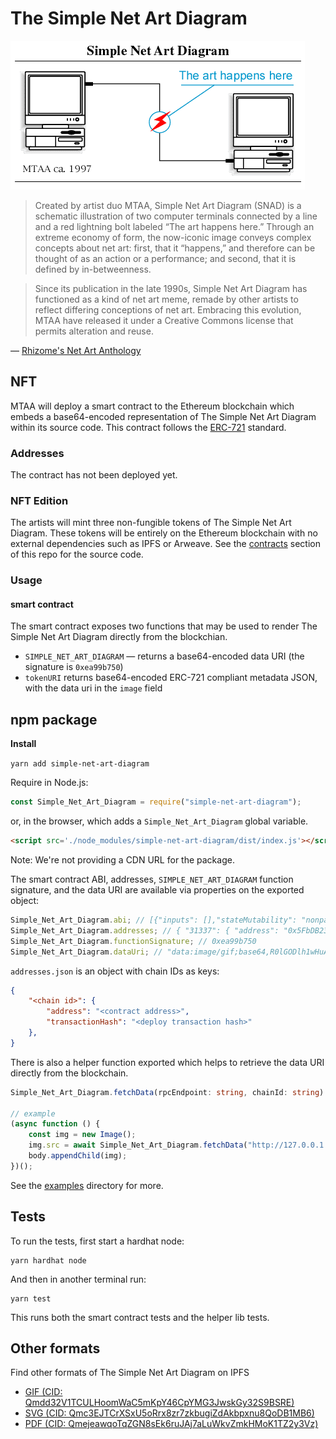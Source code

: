 # The Simple Net Art Diagram

![Simple Net Art Diagram](/netartdiagram.gif)

> Created by artist duo MTAA, Simple Net Art Diagram (SNAD) is a schematic illustration of two computer terminals connected by a line and a red lightning bolt labeled “The art happens here.” Through an extreme economy of form, the now-iconic image conveys complex concepts about net art: first, that it “happens,” and therefore can be thought of as an action or a performance; and second, that it is defined by in-betweenness.

> Since its publication in the late 1990s, Simple Net Art Diagram has functioned as a kind of net art meme, remade by other artists to reflect differing conceptions of net art. Embracing this evolution, MTAA have released it under a Creative Commons license that permits alteration and reuse.

&mdash; [Rhizome's Net Art Anthology](https://anthology.rhizome.org/simple-net-art-diagram)

## NFT

MTAA will deploy a smart contract to the Ethereum blockchain which embeds a base64-encoded representation of The Simple Net Art Diagram within its source code. This contract follows the [ERC-721](https://eips.ethereum.org/EIPS/eip-721) standard.

### Addresses
The contract has not been deployed yet.

### NFT Edition
The artists will mint three non-fungible tokens of The Simple Net Art Diagram. These tokens will be entirely on the Ethereum blockchain with no external dependencies such as IPFS or Arweave. See the [contracts](/contracts/) section of this repo for the source code.

### Usage
#### smart contract
The smart contract exposes two functions that may be used to render The Simple Net Art Diagram directly from the blockchian. 

* `SIMPLE_NET_ART_DIAGRAM` &mdash; returns a base64-encoded data URI (the signature is `0xea99b750`)
* `tokenURI` returns base64-encoded ERC-721 compliant metadata JSON, with the data uri in the `image` field

## npm package

**Install**

`yarn add simple-net-art-diagram`

Require in Node.js:
```js
const Simple_Net_Art_Diagram = require("simple-net-art-diagram");
```
or, in the browser, which adds a `Simple_Net_Art_Diagram` global variable.
```html
<script src='./node_modules/simple-net-art-diagram/dist/index.js'></script>
```
Note: We're not providing a CDN URL for the package.

The smart contract ABI, addresses, `SIMPLE_NET_ART_DIAGRAM` function signature, and the data URI are available via properties on the exported object:
```js
Simple_Net_Art_Diagram.abi; // [{"inputs": [],"stateMutability": "nonpayable",}...etc.
Simple_Net_Art_Diagram.addresses; // { "31337": { "address": "0x5FbDB2313...etc"
Simple_Net_Art_Diagram.functionSignature; // 0xea99b750
Simple_Net_Art_Diagram.dataUri; // "data:image/gif;base64,R0lGODlh1wHuAMQAAP///...etc
```
`addresses.json` is an object with chain IDs as keys:
```json
{
    "<chain id>": {
        "address": "<contract address>",
        "transactionHash": "<deploy transaction hash>"
    },
}
```
There is also a helper function exported which helps to retrieve the data URI directly from the blockchain.

```ts
Simple_Net_Art_Diagram.fetchData(rpcEndpoint: string, chainId: string): Promise<string>

// example
(async function () {
    const img = new Image();
    img.src = await Simple_Net_Art_Diagram.fetchData("http://127.0.0.1:8545", "31337");
    body.appendChild(img);
})();
```
See the [examples](./examples/) directory for more.

## Tests
To run the tests, first start a hardhat node:
```
yarn hardhat node
```
And then in another terminal run:
```
yarn test
```
This runs both the smart contract tests and the helper lib tests.

## Other formats
Find other formats of The Simple Net Art Diagram on IPFS
* [GIF (CID: Qmdd32V1TCULHoomWaC5mKpY46CpYMG3JwskGy32S9BSRE)](https://gateway.pinata.cloud/ipfs/Qmdd32V1TCULHoomWaC5mKpY46CpYMG3JwskGy32S9BSRE)
* [SVG (CID: Qmc3EJTCrXSxU5oRrx8zr7zkbugiZdAkbpxnu8QoDB1MB6)](https://gateway.pinata.cloud/ipfs/Qmc3EJTCrXSxU5oRrx8zr7zkbugiZdAkbpxnu8QoDB1MB6)
* [PDF (CID: QmejeawqoTqZGN8sEk6ruJAj7aLuWkvZmkHMoK1TZ2y3Vz)](https://gateway.pinata.cloud/ipfs/QmejeawqoTqZGN8sEk6ruJAj7aLuWkvZmkHMoK1TZ2y3Vz)
